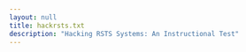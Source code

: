 ```yaml
---
layout: null
title: hackrsts.txt
description: "Hacking RSTS Systems: An Instructional Test"
---
```

